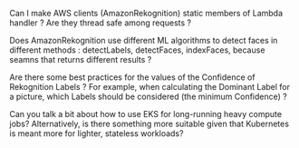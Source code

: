 Can I make AWS clients (AmazonRekognition) static members of Lambda handler ? Are they thread safe among requests ?


Does AmazonRekognition use different ML algorithms to detect faces in different methods : detectLabels, detectFaces, indexFaces, because seamns that returns different results ?

Are there some best practices for the values of the Confidence of Rekognition Labels ? 
For example, when calculating the Dominant Label for a picture, which Labels should be considered (the minimum Confidence) ?


Can you talk a bit about how to use EKS for long-running heavy compute jobs? Alternatively, is there something more suitable given that Kubernetes is meant more for lighter, stateless workloads?
